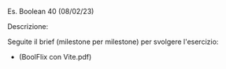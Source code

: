 Es. Boolean 40 (08/02/23)

Descrizione: 

Seguite il brief (milestone per milestone) per svolgere l'esercizio:
- (BoolFlix con Vite.pdf)

